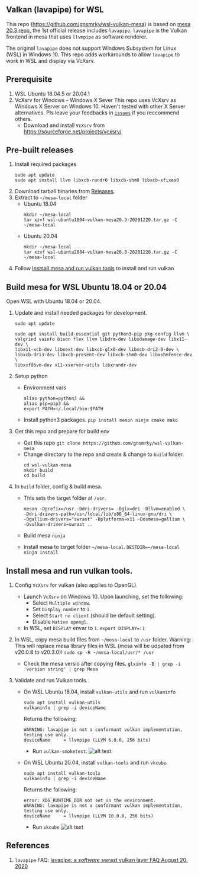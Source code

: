 ## Valkan (lavapipe) for WSL

This repo (https://github.com/gnsmrky/wsl-vulkan-mesa) is based on [mesa 20.3 repo](https://github.com/mesa3d/mesa/tree/20.3), the 1st official release includes `lavapipe`. `lavapipe` is the Vulkan frontend in mesa that uses `llvmpipe` as software renderer.

The original `lavapipe` does not support Windows Subsystem for Linux (WSL) in Windows 10. This repo adds workarounds to allow `lavapipe` to work in WSL and display via VcXsrv.

## Prerequisite

1. WSL Ubuntu 18.04.5 or 20.04.1
1. VcXsrv for Windows - Windows X Sever
   This repo uses VcXsrv as Windows X Server on Windows 10. Haven't tested with other X Server alternatives. Pls leave your feedbacks in [`issues`](https://github.com/gnsmrky/wsl-vulkan-mesa/issues) if you reccommend others.
      - Download and install `VcXsrv` from https://sourceforge.net/projects/vcxsrv/.

## Pre-built releases

1. Install required packages
      ```
      sudo apt update
      sudo apt install llvm libxcb-randr0 libxcb-shm0 libxcb-xfixes0
      ```
2. Download tarball binaries from [Releases](https://github.com/gnsmrky/wsl-vulkan-mesa/releases).
3. Extract to `~/mesa-local` folder
      - Ubuntu 18.04
           ```
           mkdir ~/mesa-local
           tar xzvf wsl-ubuntu1804-vulkan-mesa20.3-20201220.tar.gz -C ~/mesa-local
           ```
      - Ubuntu 20.04
           ```
           mkdir ~/mesa-local
           tar xzvf wsl-ubuntu2004-vulkan-mesa20.3-20201220.tar.gz -C ~/mesa-local
           ```
4. Follow [Instsall mesa and run vulkan tools](#install-mesa-and-run-vulkan-tools) to install and run vulkan

## Build mesa for WSL Ubuntu 18.04 or 20.04

Open WSL with Ubuntu 18.04 or 20.04.

1. Update and install needed packages for development.

      ```
      sudo apt update

      sudo apt install build-essential git python3-pip pkg-config llvm \
      valgrind vainfo bison flex llvm libdrm-dev libxdamage-dev libx11-dev \
      libx11-xcb-dev libxext-dev libxcb-glx0-dev libxcb-dri2-0-dev \
      libxcb-dri3-dev libxcb-present-dev libxcb-shm0-dev libxshmfence-dev \
      libxxf86vm-dev x11-xserver-utils libxrandr-dev
      ```

1. Setup python

      - Environment vars

           ```
           alias python=python3 &&
           alias pip=pip3 &&
           export PATH=~/.local/bin:$PATH
           ```

      - Install python3 packages.
        `pip install meson ninja cmake mako`

1. Get this repo and prepare for build env

      - Get this repo
        `git clone https://github.com/gnsmrky/wsl-vulkan-mesa`
      - Change directory to the repo and create & change to `build` folder.
           ```
           cd wsl-vulkan-mesa
           mkdir build
           cd build
           ```

1. In `build` folder, config & build mesa.

      - This sets the target folder at `/usr`.
           ```
           meson -Dprefix=/usr -Ddri-drivers= -Dglx=dri -Dllvm=enabled \
           -Ddri-drivers-path=/usr/local/lib/x86_64-linux-gnu/dri \
           -Dgallium-drivers="swrast" -Dplatforms=x11 -Dosmesa=gallium \
           -Dvulkan-drivers=swrast ..
           ```
      - Build mesa
        `ninja`

      - Install mesa to target folder `~/mesa-local`.
        `DESTDIR=~/mesa-local ninja install`

## Install mesa and run vulkan tools.

1. Config `VcXsrv` for vulkan (also applies to OpenGL).

      - Launch `VcXsrv` on Windows 10. Upon launching, set the following:
           - Select `Multiple window`.
           - Set `Display number` to `1`.
           - Select `Start no client` (should be default setting).
           - Disable `Native opengl`.
      - In WSL, set `DISPLAY` envar to `1`.
        `export DISPLAY=:1`

1. In WSL, copy mesa build files from `~/mesa-local` to `/usr` folder.
   Warning: This will replace mesa library files in WSL (mesa will be udpated from v20.0.8 to v20.3.0)!
   `sudo cp -R ~/mesa-local/usr/* /usr`

      - Check the mesa versio after copying files.
        `glxinfo -B | grep -i 'version string' | grep Mesa`

1. Validate and run Vulkan tools.

      - On WSL Ubuntu 18.04, install `vulkan-utils` and run `vulkaninfo`

           ```
           sudo apt install vulkan-utils
           vulkaninfo | grep -i deviceName
           ```

           Returns the following:

           ```
           WARNING: lavapipe is not a conformant vulkan implementation, testing use only.
           deviceName     = llvmpipe (LLVM 6.0.0, 256 bits)
           ```

           - Run `vulkan-smoketest`.
             ![alt text](./wsl-vulkan/vulkan-smoketest_ubuntu1804.png)

      - On WSL Ubuntu 20.04, install `vulkan-tools` and run `vkcube`.

           ```
           sudo apt install vulkan-tools
           vulkaninfo | grep -i deviceName
           ```

           Returns the following:

           ```
           error: XDG_RUNTIME_DIR not set in the environment.
           WARNING: lavapipe is not a conformant vulkan implementation, testing use only.
           deviceName     = llvmpipe (LLVM 10.0.0, 256 bits)
           ```

           - Run `vkcube`
             ![alt text](./wsl-vulkan/vkcube_ubuntu2004.png)

## References

1. `lavapipe` FAQ: [lavapipe: a _software_ swrast vulkan layer FAQ
   August 20, 2020](https://airlied.blogspot.com/2020/08/vallium-software-swrast-vulkan-layer-faq.html)
